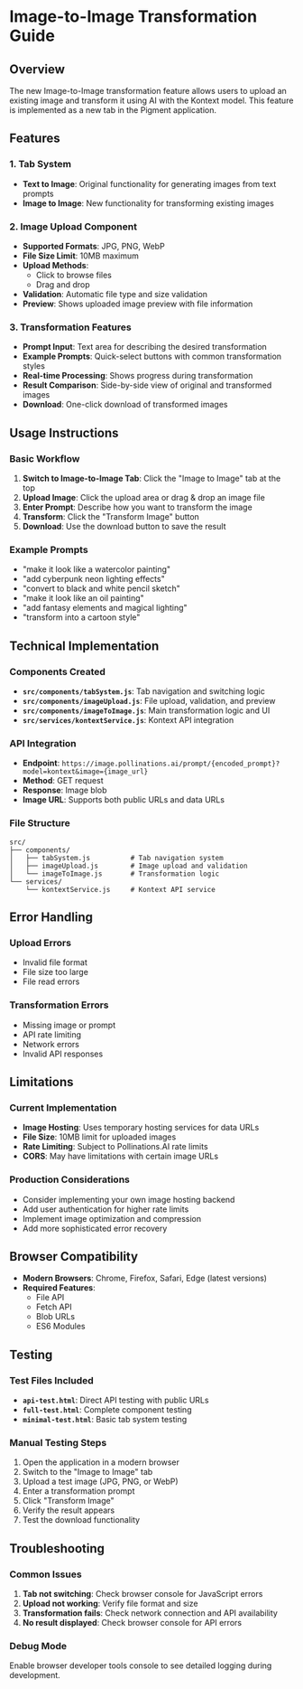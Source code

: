 # Image-to-Image Transformation Guide

## Overview

The new Image-to-Image transformation feature allows users to upload an existing image and transform it using AI with the Kontext model. This feature is implemented as a new tab in the Pigment application.

## Features

### 1. Tab System
- **Text to Image**: Original functionality for generating images from text prompts
- **Image to Image**: New functionality for transforming existing images

### 2. Image Upload Component
- **Supported Formats**: JPG, PNG, WebP
- **File Size Limit**: 10MB maximum
- **Upload Methods**: 
  - Click to browse files
  - Drag and drop
- **Validation**: Automatic file type and size validation
- **Preview**: Shows uploaded image preview with file information

### 3. Transformation Features
- **Prompt Input**: Text area for describing the desired transformation
- **Example Prompts**: Quick-select buttons with common transformation styles
- **Real-time Processing**: Shows progress during transformation
- **Result Comparison**: Side-by-side view of original and transformed images
- **Download**: One-click download of transformed images

## Usage Instructions

### Basic Workflow
1. **Switch to Image-to-Image Tab**: Click the "Image to Image" tab at the top
2. **Upload Image**: Click the upload area or drag & drop an image file
3. **Enter Prompt**: Describe how you want to transform the image
4. **Transform**: Click the "Transform Image" button
5. **Download**: Use the download button to save the result

### Example Prompts
- "make it look like a watercolor painting"
- "add cyberpunk neon lighting effects"
- "convert to black and white pencil sketch"
- "make it look like an oil painting"
- "add fantasy elements and magical lighting"
- "transform into a cartoon style"

## Technical Implementation

### Components Created
- **`src/components/tabSystem.js`**: Tab navigation and switching logic
- **`src/components/imageUpload.js`**: File upload, validation, and preview
- **`src/components/imageToImage.js`**: Main transformation logic and UI
- **`src/services/kontextService.js`**: Kontext API integration

### API Integration
- **Endpoint**: `https://image.pollinations.ai/prompt/{encoded_prompt}?model=kontext&image={image_url}`
- **Method**: GET request
- **Response**: Image blob
- **Image URL**: Supports both public URLs and data URLs

### File Structure
```
src/
├── components/
│   ├── tabSystem.js          # Tab navigation system
│   ├── imageUpload.js        # Image upload and validation
│   └── imageToImage.js       # Transformation logic
└── services/
    └── kontextService.js     # Kontext API service
```

## Error Handling

### Upload Errors
- Invalid file format
- File size too large
- File read errors

### Transformation Errors
- Missing image or prompt
- API rate limiting
- Network errors
- Invalid API responses

## Limitations

### Current Implementation
- **Image Hosting**: Uses temporary hosting services for data URLs
- **File Size**: 10MB limit for uploaded images
- **Rate Limiting**: Subject to Pollinations.AI rate limits
- **CORS**: May have limitations with certain image URLs

### Production Considerations
- Consider implementing your own image hosting backend
- Add user authentication for higher rate limits
- Implement image optimization and compression
- Add more sophisticated error recovery

## Browser Compatibility
- **Modern Browsers**: Chrome, Firefox, Safari, Edge (latest versions)
- **Required Features**: 
  - File API
  - Fetch API
  - Blob URLs
  - ES6 Modules

## Testing

### Test Files Included
- **`api-test.html`**: Direct API testing with public URLs
- **`full-test.html`**: Complete component testing
- **`minimal-test.html`**: Basic tab system testing

### Manual Testing Steps
1. Open the application in a modern browser
2. Switch to the "Image to Image" tab
3. Upload a test image (JPG, PNG, or WebP)
4. Enter a transformation prompt
5. Click "Transform Image"
6. Verify the result appears
7. Test the download functionality

## Troubleshooting

### Common Issues
1. **Tab not switching**: Check browser console for JavaScript errors
2. **Upload not working**: Verify file format and size
3. **Transformation fails**: Check network connection and API availability
4. **No result displayed**: Check browser console for API errors

### Debug Mode
Enable browser developer tools console to see detailed logging during development.
